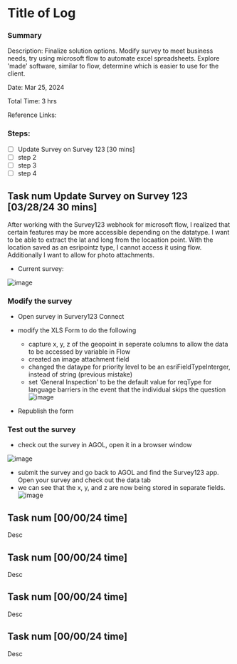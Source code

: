 # Title of Log
### Summary

Description: Finalize solution options. Modify survey to meet business needs, try using microsoft flow to automate excel spreadsheets. 
Explore 'made' software, similar to flow, determine which is easier to use for the client.


Date: Mar 25, 2024

Total Time: 3 hrs

Reference Links:

### Steps:
- [ ] Update Survey on Survey 123 [30 mins]
- [ ] step 2
- [ ] step 3
- [ ] step 4

## Task num Update Survey on Survey 123 [03/28/24 30 mins]

After working with the Survey123 webhook for microsoft flow, I realized that certain features may be more accessible depending on the datatype. I want to be able to extract the lat and long from the locaation point. With the location saved as an esripointz type, I cannot access it using flow. Additionally I want to allow for photo attachments.

* Current survey:

![image](https://github.com/lowylori/technicallogs/assets/49323685/5b7e4272-244a-490a-bc44-b45db9a5e55b)

### Modify the survey

* Open survey in Survery123 Connect
* modify the XLS Form to do the following
  * capture x, y, z of the geopoint in seperate columns to allow the data to be accessed by variable in Flow
  * created an image attachment field
  * changed the dataype for priority level to be an esriFieldTypeInterger, instead of string (previous mistake)
  * set 'General Inspection' to be the default value for reqType for language barriers in the event that the individual skips the question
![image](https://github.com/lowylori/technicallogs/assets/49323685/285b19ed-1848-4e8a-ac87-1664f0b87c62)

* Republish the form

### Test out the survey
* check out the survey in AGOL, open it in a browser window

![image](https://github.com/lowylori/technicallogs/assets/49323685/2aec6b55-a2de-4024-b2b5-20ac6241b1b8)

* submit the survey and go back to AGOL and find the Survey123 app. Open your survey and check out the data tab
* we can see that the x, y, and z are now being stored in separate fields.
![image](https://github.com/lowylori/technicallogs/assets/49323685/08214c2d-47e1-4683-b857-988bf41e8fd9)


## Task num [00/00/24 time]

Desc

## Task num [00/00/24 time]

Desc

## Task num [00/00/24 time]

Desc

## Task num [00/00/24 time]

Desc
